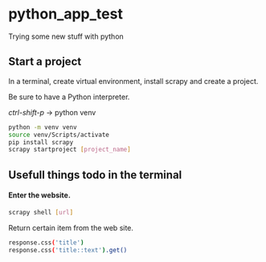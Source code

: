 # python_app_test

Trying some new stuff with python

## Start a project

In a terminal, create virtual environment, install scrapy and create a project.

Be sure to have a Python interpreter.

_ctrl-shift-p_ -> python venv

```bash
python -m venv venv
source venv/Scripts/activate
pip install scrapy
scrapy startproject [project_name]
```

## Usefull things todo in the terminal

#### Enter the website.

```bash
scrapy shell [url]
```

Return certain item from the web site.

```bash
response.css('title')
response.css('title::text').get()
```
